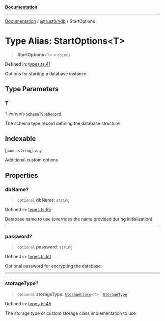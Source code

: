 [**Documentation**](../../../README.md)

***

[Documentation](../../../README.md) / [@trust0/ridb](../README.md) / StartOptions

# Type Alias: StartOptions\<T\>

> **StartOptions**\<`T`\> = `object`

Defined in: [types.ts:41](https://github.com/trust0-project/RIDB/blob/91e7813a35b584c4be51c3ad177dcd0789b2b572/packages/ridb/src/types.ts#L41)

Options for starting a database instance.

## Type Parameters

### T

`T` *extends* [`SchemaTypeRecord`](https://github.com/trust0-project/RIDB/blob/main/docs/%40trust0/ridb-core/type-aliases/SchemaTypeRecord.md)

The schema type record defining the database structure

## Indexable

\[`name`: `string`\]: `any`

Additional custom options

## Properties

### dbName?

> `optional` **dbName**: `string`

Defined in: [types.ts:55](https://github.com/trust0-project/RIDB/blob/91e7813a35b584c4be51c3ad177dcd0789b2b572/packages/ridb/src/types.ts#L55)

Database name to use (overrides the name provided during initialization)

***

### password?

> `optional` **password**: `string`

Defined in: [types.ts:50](https://github.com/trust0-project/RIDB/blob/91e7813a35b584c4be51c3ad177dcd0789b2b572/packages/ridb/src/types.ts#L50)

Optional password for encrypting the database

***

### storageType?

> `optional` **storageType**: [`StorageClass`](StorageClass.md)\<`T`\> \| [`StorageType`](../enumerations/StorageType.md)

Defined in: [types.ts:45](https://github.com/trust0-project/RIDB/blob/91e7813a35b584c4be51c3ad177dcd0789b2b572/packages/ridb/src/types.ts#L45)

The storage type or custom storage class implementation to use
